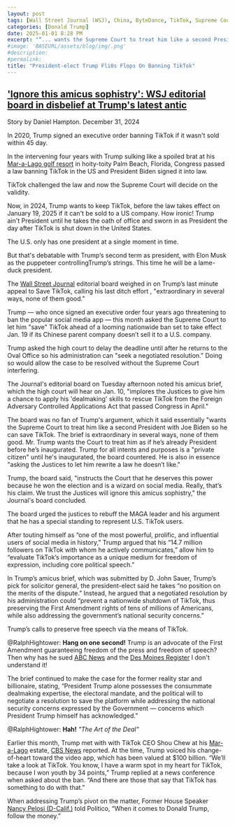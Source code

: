 ```yaml
---
layout: post
tags: [Wall Street Journal (WSJ), China, ByteDance, TikTok, Supreme Court of the United States (SCOTUS), Joe Biden, politics]
categories: [Donald Trump]
date: 2025-01-01 8:28 PM
excerpt: "“... wants the Supreme Court to treat him like a second President with Joe Biden so he can save TikTok. The brief is extraordinary in several ways, none of them good. Mr. Trump wants the Court to treat him as if he’s already President before he’s inaugurated. Trump for all intents and purposes is a “private citizen” until he's inaugurated, the board countered. He is also in essence asking the Justices to let him rewrite a law he doesn’t like.” – Wall Street Journal editorial board"
#image: 'BASEURL/assets/blog/img/.png'
#description:
#permalink:
title: "President-elect Trump Fli0s Flops On Banning TikTok"
---
```



## ['Ignore this amicus sophistry': WSJ editorial board in disbelief at Trump's latest antic](https://www.rawstory.com/tiktok-ban-2670712862/)

Story by Daniel Hampton. December 31, 2024

In 2020, Trump signed an executive order banning TikTok if it wasn't sold within 45 day.

In the intervening four years with Trump sulking like a spoiled brat at his [Mar-a-Lago golf resort](https://www.maralagoclub.com/) in hoity-toity Palm Beach, Florida, Congress passed a law banning TikTok in the US and President Biden signed it into law.

TikTok challenged the law and now the Supreme Court will decide on the validity. 

Now, in 2024, Trump wants to keep TikTok, before the law takes effect on January 19, 2025 if it can't be sold to a US company. How ironic! Trump ain't President until he takes the oath of office and sworn in as President the day after TikTok is shut down in the United States. 

The U.S. only has one president at a single moment in time.

But that's debatable with Trump’s second term as president, with Elon Musk as the puppeteer controllingTrump’s strings. This time he will be a lame-duck president. 

The [Wall Street Journal](https://www.wsj.com/) editorial board weighed in on Trump’s last minute appeal to Save TikTok, calling his last ditch effort , "extraordinary in several ways, none of them good."

Trump — who once signed an executive order four years ago threatening to ban the popular social media app — this month asked the Supreme Court to let him "save" TikTok ahead of a looming nationwide ban set to take effect Jan. 19 if its Chinese parent company doesn’t sell it to a U.S. company.

Trump asked the high court to delay the deadline until after he returns to the Oval Office so his administration can "seek a negotiated resolution." Doing so would allow the case to be resolved without the Supreme Court interfering.

The Journal's editorial board on Tuesday afternoon noted his amicus brief, which the high court will hear on Jan. 10, "implores the Justices to give him a chance to apply his 'dealmaking' skills to rescue TikTok from the Foreign Adversary Controlled Applications Act that passed Congress in April."

The board was no fan of Trump's argument, which it said essentially "wants the Supreme Court to treat him like a second President with Joe Biden so he can save TikTok. The brief is extraordinary in several ways, none of them good. Mr. Trump wants the Court to treat him as if he’s already President before he’s inaugurated. Trump for all intents and purposes is a "private citizen" until he's inaugurated, the board countered. He is also in essence "asking the Justices to let him rewrite a law he doesn’t like."

Trump, the board said, "instructs the Court that he deserves this power because he won the election and is a wizard on social media. Really, that’s his claim. We trust the Justices will ignore this amicus sophistry," the Journal's board concluded.

The board urged the justices to rebuff the MAGA leader and his argument that he has a special standing to represent U.S. TikTok users.

After touting himself as “one of the most powerful, prolific, and influential users of social media in history,” Trump argued that his “14.7 million followers on TikTok with whom he actively communicates,” allow him to “evaluate TikTok’s importance as a unique medium for freedom of expression, including core political speech.”

In Trump’s amicus brief, which was submitted by D. John Sauer, Trump’s pick for solicitor general, the president-elect said he takes “no position on the merits of the dispute.” Instead, he argued that a negotiated resolution by his administration could “prevent a nationwide shutdown of TikTok, thus preserving the First Amendment rights of tens of millions of Americans, while also addressing the government’s national security concerns.”

Trump’s calls to preserve free speech via the means of TikTok.

@RalphHightower: **Hang on one second!** Trump is an advocate of the First Amendment guaranteeing freedom of the press and freedom of speech? Then why has he sued [ABC News](https://abcnews.go.com/) and the [Des Moines Register](https://www.desmoinesregister.com/)  I don't understand it!

The brief continued to make the case for the former reality star and billionaire, stating, “President Trump alone possesses the consummate dealmaking expertise, the electoral mandate, and the political will to negotiate a resolution to save the platform while addressing the national security concerns expressed by the Government — concerns which President Trump himself has acknowledged.”

@RalphHightower: **Hah!** *"The Art of the Deal"* 

Earlier this month, Trump met with with TikTok CEO Shou Chew at his [Mar-a-Lago](https://www.maralagoclub.com/) estate, [CBS News](https://www.cbsnews.com/) reported. At the time, Trump voiced his change-of-heart toward the video app, which has been valued at $100 billion. “We’ll take a look at TikTok. You know, I have a warm spot in my heart for TikTok, because I won youth by 34 points,” Trump replied at a news conference when asked about the ban. “And there are those that say that TikTok has something to do with that.”

When addressing Trump’s pivot on the matter, Former House Speaker [Nancy Pelosi (D-Calif.)](https://pelosi.house.gov/) told Politico, “When it comes to Donald Trump, follow the money.”
